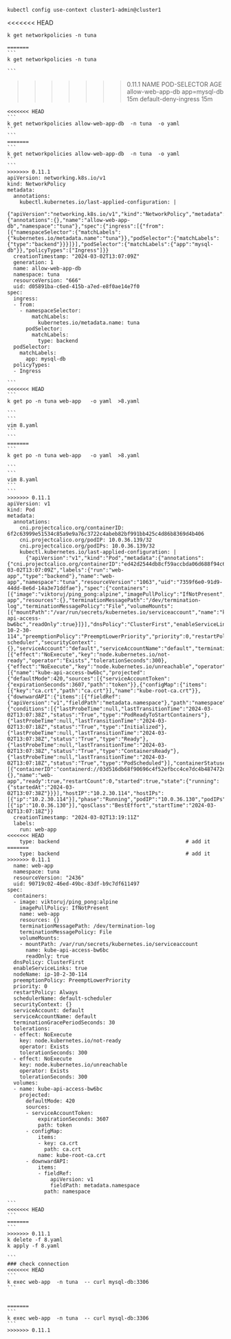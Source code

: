 ```
kubectl config use-context cluster1-admin@cluster1
```

<<<<<<< HEAD
``` 
k get networkpolicies -n tuna

```
```` 
=======
```
k get networkpolicies -n tuna

```
````
>>>>>>> 0.11.1
NAME                   POD-SELECTOR   AGE
allow-web-app-db       app=mysql-db   15m
default-deny-ingress   <none>         15m

````
<<<<<<< HEAD
``` 
k get networkpolicies allow-web-app-db  -n tuna  -o yaml
```
``` 
=======
```
k get networkpolicies allow-web-app-db  -n tuna  -o yaml
```
```
>>>>>>> 0.11.1
apiVersion: networking.k8s.io/v1
kind: NetworkPolicy
metadata:
  annotations:
    kubectl.kubernetes.io/last-applied-configuration: |
      {"apiVersion":"networking.k8s.io/v1","kind":"NetworkPolicy","metadata":{"annotations":{},"name":"allow-web-app-db","namespace":"tuna"},"spec":{"ingress":[{"from":[{"namespaceSelector":{"matchLabels":{"kubernetes.io/metadata.name":"tuna"}},"podSelector":{"matchLabels":{"type":"backend"}}}]}],"podSelector":{"matchLabels":{"app":"mysql-db"}},"policyTypes":["Ingress"]}}
  creationTimestamp: "2024-03-02T13:07:09Z"
  generation: 1
  name: allow-web-app-db
  namespace: tuna
  resourceVersion: "666"
  uid: d05891ba-c6ed-415b-a7ed-e8f0ae14e7f0
spec:
  ingress:
  - from:
    - namespaceSelector:
        matchLabels:
          kubernetes.io/metadata.name: tuna
      podSelector:
        matchLabels:
          type: backend
  podSelector:
    matchLabels:
      app: mysql-db
  policyTypes:
  - Ingress

```
<<<<<<< HEAD
``` 
k get po -n tuna web-app   -o yaml  >8.yaml

```
``` 
vim 8.yaml
```
``` 
=======
```
k get po -n tuna web-app   -o yaml  >8.yaml

```
```
vim 8.yaml
```
```
>>>>>>> 0.11.1
apiVersion: v1
kind: Pod
metadata:
  annotations:
    cni.projectcalico.org/containerID: 6f2c63999e51534c85a9e9a76c3722c4abeb82bf991bb425c4d86b8369d4b406
    cni.projectcalico.org/podIP: 10.0.36.139/32
    cni.projectcalico.org/podIPs: 10.0.36.139/32
    kubectl.kubernetes.io/last-applied-configuration: |
      {"apiVersion":"v1","kind":"Pod","metadata":{"annotations":{"cni.projectcalico.org/containerID":"ed42d2544db8cf59accbda06d688f94c64a06cc3d6d8dd2ee506175ca33231f4","cni.projectcalico.org/podIP":"10.0.36.130/32","cni.projectcalico.org/podIPs":"10.0.36.130/32"},"creationTimestamp":"2024-03-02T13:07:09Z","labels":{"run":"web-app","type":"backend"},"name":"web-app","namespace":"tuna","resourceVersion":"1063","uid":"7359f6e0-91d9-44dd-8e6d-14a3e71ddfae"},"spec":{"containers":[{"image":"viktoruj/ping_pong:alpine","imagePullPolicy":"IfNotPresent","name":"web-app","resources":{},"terminationMessagePath":"/dev/termination-log","terminationMessagePolicy":"File","volumeMounts":[{"mountPath":"/var/run/secrets/kubernetes.io/serviceaccount","name":"kube-api-access-bw6bc","readOnly":true}]}],"dnsPolicy":"ClusterFirst","enableServiceLinks":true,"nodeName":"ip-10-2-30-114","preemptionPolicy":"PreemptLowerPriority","priority":0,"restartPolicy":"Always","schedulerName":"default-scheduler","securityContext":{},"serviceAccount":"default","serviceAccountName":"default","terminationGracePeriodSeconds":30,"tolerations":[{"effect":"NoExecute","key":"node.kubernetes.io/not-ready","operator":"Exists","tolerationSeconds":300},{"effect":"NoExecute","key":"node.kubernetes.io/unreachable","operator":"Exists","tolerationSeconds":300}],"volumes":[{"name":"kube-api-access-bw6bc","projected":{"defaultMode":420,"sources":[{"serviceAccountToken":{"expirationSeconds":3607,"path":"token"}},{"configMap":{"items":[{"key":"ca.crt","path":"ca.crt"}],"name":"kube-root-ca.crt"}},{"downwardAPI":{"items":[{"fieldRef":{"apiVersion":"v1","fieldPath":"metadata.namespace"},"path":"namespace"}]}}]}}]},"status":{"conditions":[{"lastProbeTime":null,"lastTransitionTime":"2024-03-02T13:07:38Z","status":"True","type":"PodReadyToStartContainers"},{"lastProbeTime":null,"lastTransitionTime":"2024-03-02T13:07:18Z","status":"True","type":"Initialized"},{"lastProbeTime":null,"lastTransitionTime":"2024-03-02T13:07:38Z","status":"True","type":"Ready"},{"lastProbeTime":null,"lastTransitionTime":"2024-03-02T13:07:38Z","status":"True","type":"ContainersReady"},{"lastProbeTime":null,"lastTransitionTime":"2024-03-02T13:07:18Z","status":"True","type":"PodScheduled"}],"containerStatuses":[{"containerID":"containerd://03d516db68f90696c4f52efbcc4ce7dc4b487472d4e254b474f3e1dc9f046b80","image":"docker.io/viktoruj/ping_pong:alpine","imageID":"docker.io/viktoruj/ping_pong@sha256:37a1e86414bf9390ca08aa9bd4f2583d49229ef44001a2ff791b935c28d7fe15","lastState":{},"name":"web-app","ready":true,"restartCount":0,"started":true,"state":{"running":{"startedAt":"2024-03-02T13:07:38Z"}}}],"hostIP":"10.2.30.114","hostIPs":[{"ip":"10.2.30.114"}],"phase":"Running","podIP":"10.0.36.130","podIPs":[{"ip":"10.0.36.130"}],"qosClass":"BestEffort","startTime":"2024-03-02T13:07:18Z"}}
  creationTimestamp: "2024-03-02T13:19:11Z"
  labels:
    run: web-app
<<<<<<< HEAD
    type: backend                                         # add it 
=======
    type: backend                                         # add it
>>>>>>> 0.11.1
  name: web-app
  namespace: tuna
  resourceVersion: "2436"
  uid: 90719c02-46ed-49bc-83df-b9c7df611497
spec:
  containers:
  - image: viktoruj/ping_pong:alpine
    imagePullPolicy: IfNotPresent
    name: web-app
    resources: {}
    terminationMessagePath: /dev/termination-log
    terminationMessagePolicy: File
    volumeMounts:
    - mountPath: /var/run/secrets/kubernetes.io/serviceaccount
      name: kube-api-access-bw6bc
      readOnly: true
  dnsPolicy: ClusterFirst
  enableServiceLinks: true
  nodeName: ip-10-2-30-114
  preemptionPolicy: PreemptLowerPriority
  priority: 0
  restartPolicy: Always
  schedulerName: default-scheduler
  securityContext: {}
  serviceAccount: default
  serviceAccountName: default
  terminationGracePeriodSeconds: 30
  tolerations:
  - effect: NoExecute
    key: node.kubernetes.io/not-ready
    operator: Exists
    tolerationSeconds: 300
  - effect: NoExecute
    key: node.kubernetes.io/unreachable
    operator: Exists
    tolerationSeconds: 300
  volumes:
  - name: kube-api-access-bw6bc
    projected:
      defaultMode: 420
      sources:
      - serviceAccountToken:
          expirationSeconds: 3607
          path: token
      - configMap:
          items:
          - key: ca.crt
            path: ca.crt
          name: kube-root-ca.crt
      - downwardAPI:
          items:
          - fieldRef:
              apiVersion: v1
              fieldPath: metadata.namespace
            path: namespace

```
<<<<<<< HEAD
``` 
=======
```
>>>>>>> 0.11.1
k delete -f 8.yaml
k apply -f 8.yaml

```
### check connection
<<<<<<< HEAD
``` 
k exec web-app  -n tuna  -- curl mysql-db:3306
```


=======
```
k exec web-app  -n tuna  -- curl mysql-db:3306
```
>>>>>>> 0.11.1
